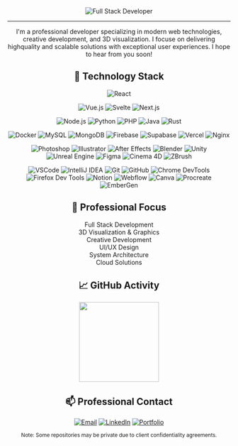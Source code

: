 <div align="center">

<div align="center">
  <img src="https://img.shields.io/badge/Full_Stack-Developer-0099ff?style=for-the-badge" alt="Full Stack Developer"/>
</div>

---

I'm a professional developer specializing in modern web technologies, creative development, and 3D visualization. I focuse on delivering highquality and scalable solutions with exceptional user experiences. I hope to hear from you soon!

## 🔧 Technology Stack

![React](https://img.shields.io/badge/-React-61DAFB?style=flat-square&logo=react&logoColor=black)

![Vue.js](https://img.shields.io/badge/-Vue.js-4FC08D?style=flat-square&logo=vue.js&logoColor=white)
![Svelte](https://img.shields.io/badge/-Svelte-FF3E00?style=flat-square&logo=svelte&logoColor=white)
![Next.js](https://img.shields.io/badge/-Next.js-000000?style=flat-square&logo=next.js&logoColor=white)

![Node.js](https://img.shields.io/badge/-Node.js-339933?style=flat-square&logo=node.js&logoColor=white)
![Python](https://img.shields.io/badge/-Python-3776AB?style=flat-square&logo=python&logoColor=white)
![PHP](https://img.shields.io/badge/-PHP-777BB4?style=flat-square&logo=php&logoColor=white)
![Java](https://img.shields.io/badge/-Java-007396?style=flat-square&logo=java&logoColor=white)
![Rust](https://img.shields.io/badge/-Rust-000000?style=flat-square&logo=rust&logoColor=white)

![Docker](https://img.shields.io/badge/-Docker-2496ED?style=flat-square&logo=docker&logoColor=white)
![MySQL](https://img.shields.io/badge/-MySQL-4479A1?style=flat-square&logo=mysql&logoColor=white)
![MongoDB](https://img.shields.io/badge/-MongoDB-47A248?style=flat-square&logo=mongodb&logoColor=white)
![Firebase](https://img.shields.io/badge/-Firebase-FFCA28?style=flat-square&logo=firebase&logoColor=black)
![Supabase](https://img.shields.io/badge/-Supabase-3ECF8E?style=flat-square&logo=supabase&logoColor=white)
![Vercel](https://img.shields.io/badge/-Vercel-000000?style=flat-square&logo=vercel&logoColor=white)
![Nginx](https://img.shields.io/badge/-Nginx-009639?style=flat-square&logo=nginx&logoColor=white)

![Photoshop](https://img.shields.io/badge/-Photoshop-31A8FF?style=flat-square&logo=adobe-photoshop&logoColor=white)
![Illustrator](https://img.shields.io/badge/-Illustrator-FF9A00?style=flat-square&logo=adobe-illustrator&logoColor=white)
![After Effects](https://img.shields.io/badge/-After_Effects-9999FF?style=flat-square&logo=adobe-after-effects&logoColor=white)
![Blender](https://img.shields.io/badge/-Blender-F5792A?style=flat-square&logo=blender&logoColor=white)
![Unity](https://img.shields.io/badge/-Unity-000000?style=flat-square&logo=unity&logoColor=white)
![Unreal Engine](https://img.shields.io/badge/-Unreal_Engine-313131?style=flat-square&logo=unreal-engine&logoColor=white)
![Figma](https://img.shields.io/badge/-Figma-F24E1E?style=flat-square&logo=figma&logoColor=white)
![Cinema 4D](https://img.shields.io/badge/-Cinema_4D-011A6A?style=flat-square&logo=cinema4d&logoColor=white)
![ZBrush](https://img.shields.io/badge/-ZBrush-121011?style=flat-square&logo=zbrush&logoColor=white)

![VSCode](https://img.shields.io/badge/-VSCode-007ACC?style=flat-square&logo=visual-studio-code&logoColor=white)
![IntelliJ IDEA](https://img.shields.io/badge/-IntelliJ_IDEA-000000?style=flat-square&logo=intellij-idea&logoColor=white)
![Git](https://img.shields.io/badge/-Git-F05032?style=flat-square&logo=git&logoColor=white)
![GitHub](https://img.shields.io/badge/-GitHub-181717?style=flat-square&logo=github&logoColor=white)
![Chrome DevTools](https://img.shields.io/badge/-Chrome_DevTools-4285F4?style=flat-square&logo=google-chrome&logoColor=white)
![Firefox Dev Tools](https://img.shields.io/badge/-Firefox_Dev_Tools-FF7139?style=flat-square&logo=firefox&logoColor=white)
![Notion](https://img.shields.io/badge/-Notion-000000?style=flat-square&logo=notion&logoColor=white)
![Webflow](https://img.shields.io/badge/-Webflow-4353FF?style=flat-square&logo=webflow&logoColor=white)
![Canva](https://img.shields.io/badge/-Canva-00C4CC?style=flat-square&logo=canva&logoColor=white)
![Procreate](https://img.shields.io/badge/-Procreate-9ED1F7?style=flat-square&logo=procreate&logoColor=black)
![EmberGen](https://img.shields.io/badge/-EmberGen-FF5733?style=flat-square&logoColor=white)

## 💼 Professional Focus

<div align="center">
Full Stack Development
<div align="center">
3D Visualization & Graphics
<div align="center">
Creative Development
<div align="center">
UI/UX Design
<div align="center">
System Architecture
<div align="center">
Cloud Solutions
</div>

## 📈 GitHub Activity

<img height="180em" src="https://github-readme-stats.vercel.app/api?username=CalebWD&show_icons=true&bg_color=0D1117,0D1117,1A2B45&text_color=FFFFFF&title_color=FFFFFF&icon_color=58A6FF&hide_border=true&border_radius=10"/>

## 📫 Professional Contact

[![Email](https://img.shields.io/badge/Email-D14836?style=for-the-badge&logo=gmail&logoColor=white)](mailto:metavr@yahoo.com)
[![LinkedIn](https://img.shields.io/badge/LinkedIn-0077B5?style=for-the-badge&logo=linkedin&logoColor=white)](https://github.com/404)
[![Portfolio](https://img.shields.io/badge/Portfolio-000000?style=for-the-badge&logo=About.me&logoColor=white)](https://github.com/404)


</div>
</div>
<small>Note: Some repositories may be private due to client confidentiality agreements.</small>

